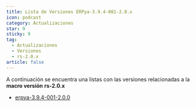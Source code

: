```yaml
---
title: Lista de Versiones ERPya-3.9.4-001-2.0.x
icon: podcast
category: Actualizaciones
star: 9
sticky: 9
tag:
  - Actualizaciones
  - Versiones
  - rs-2.0.x
article: false
---
```


A continuación se encuentra una listas con las versiones relacionadas a la **macro versión** **rs-2.0.x**

- [erpya-3.9.4-001-2.0.0](erpya-3.9.4-001-2.0.0.md)
